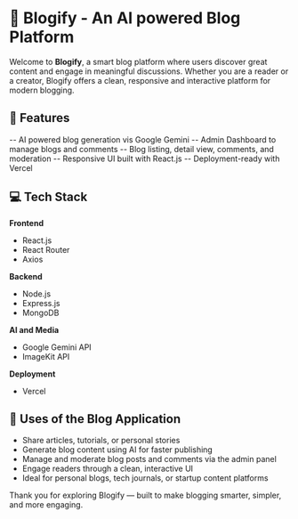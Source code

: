 # 📝 Blogify - An AI powered Blog Platform
Welcome to **Blogify**, a smart blog platform where users discover great content and engage in meaningful discussions. Whether you are a reader or a creator, Blogify offers a clean, responsive and interactive platform for modern blogging.

## 📌 Features
-- AI powered blog generation vis Google Gemini
-- Admin Dashboard to manage blogs and comments
-- Blog listing, detail view, comments, and moderation
-- Responsive UI built with React.js
-- Deployment-ready with Vercel

## 💻 Tech Stack
**Frontend** 
- React.js
- React Router
- Axios
  
**Backend**
- Node.js
- Express.js
- MongoDB

**AI and Media** 
- Google Gemini API
- ImageKit API
  
**Deployment** 
- Vercel

## 🎯 Uses of the Blog Application
- Share articles, tutorials, or personal stories
- Generate blog content using AI for faster publishing
- Manage and moderate blog posts and comments via the admin panel
- Engage readers through a clean, interactive UI
- Ideal for personal blogs, tech journals, or startup content platforms

Thank you for exploring Blogify — built to make blogging smarter, simpler, and more engaging.
